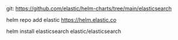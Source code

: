 git: https://github.com/elastic/helm-charts/tree/main/elasticsearch

helm repo add elastic https://helm.elastic.co

helm install elasticsearch elastic/elasticsearch